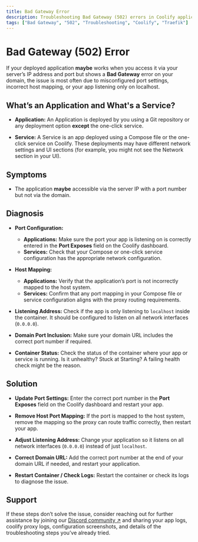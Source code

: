 ```yaml
---
title: Bad Gateway Error
description: Troubleshooting Bad Gateway (502) errors in Coolify applications and services.
tags: ["Bad Gateway", "502", "Troubleshooting", "Coolify", "Traefik"]
---
```


# Bad Gateway (502) Error

If your deployed application **maybe** works when you access it via your server’s IP address and port but shows a **Bad Gateway** error on your domain, the issue is most often due to misconfigured port settings, incorrect host mapping, or your app listening only on localhost.

## What’s an Application and What's a Service?

- **Application:** An Application is deployed by you using a Git repository or any deployment option **except** the one-click service.

- **Service:** A Service is an app deployed using a Compose file or the one-click service on Coolify. These deployments may have different network settings and UI sections (for example, you might not see the Network section in your UI).

## Symptoms

- The application **maybe** accessible via the server IP with a port number but not via the domain.

## Diagnosis

- **Port Configuration:**

  - **Applications:** Make sure the port your app is listening on is correctly entered in the **Port Exposes** field on the Coolify dashboard.
  - **Services:** Check that your Compose or one-click service configuration has the appropriate network configuration.

- **Host Mapping:**

  - **Applications:** Verify that the application’s port is not incorrectly mapped to the host system.
  - **Services:** Confirm that any port mapping in your Compose file or service configuration aligns with the proxy routing requirements.

- **Listening Address:** Check if the app is only listening to `localhost` inside the container. It should be configured to listen on all network interfaces (`0.0.0.0`).

- **Domain Port Inclusion:** Make sure your domain URL includes the correct port number if required.

- **Container Status:** Check the status of the container where your app or service is running. Is it unhealthy? Stuck at Starting? A failing health check might be the reason.

## Solution

- **Update Port Settings:** Enter the correct port number in the **Port Exposes** field on the Coolify dashboard and restart your app.

    <ZoomableImage src="/docs/images/troubleshoot/applications/bad-gateway/1.webp" />

- **Remove Host Port Mapping:** If the port is mapped to the host system, remove the mapping so the proxy can route traffic correctly, then restart your app.

    <ZoomableImage src="/docs/images/troubleshoot/applications/bad-gateway/2.webp" />

- **Adjust Listening Address:** Change your application so it listens on all network interfaces (`0.0.0.0`) instead of just `localhost`.

    <ZoomableImage src="/docs/images/troubleshoot/applications/bad-gateway/3.webp" />

- **Correct Domain URL:** Add the correct port number at the end of your domain URL if needed, and restart your application.

    <ZoomableImage src="/docs/images/troubleshoot/applications/bad-gateway/4.webp" />

- **Restart Container / Check Logs:** Restart the container or check its logs to diagnose the issue.
  <ZoomableImage src="/docs/images/troubleshoot/applications/bad-gateway/5.webp" />

## Support

If these steps don’t solve the issue, consider reaching out for further assistance by joining our [Discord community ↗](https://coolify.io/discord) and sharing your app logs, coolify proxy logs, configuration screenshots, and details of the troubleshooting steps you’ve already tried.
